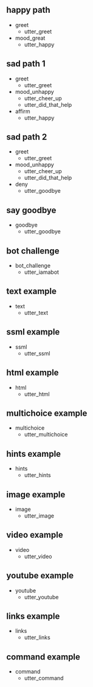 ## happy path
* greet
  - utter_greet
* mood_great
  - utter_happy

## sad path 1
* greet
  - utter_greet
* mood_unhappy
  - utter_cheer_up
  - utter_did_that_help
* affirm
  - utter_happy

## sad path 2
* greet
  - utter_greet
* mood_unhappy
  - utter_cheer_up
  - utter_did_that_help
* deny
  - utter_goodbye

## say goodbye
* goodbye
  - utter_goodbye

## bot challenge
* bot_challenge
  - utter_iamabot
  
## text example 
* text
  - utter_text

## ssml example 
* ssml
  - utter_ssml

## html example 
* html  
  - utter_html  

## multichoice example 
* multichoice
  - utter_multichoice

## hints example 
* hints
  - utter_hints

## image example 
* image
  - utter_image

## video example 
* video
  - utter_video

## youtube example 
* youtube
  - utter_youtube

## links example 
* links
  - utter_links

## command example 
* command
  - utter_command

